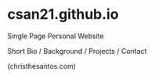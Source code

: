# csan21.github.io
Single Page Personal Website

Short Bio / Background / Projects / Contact

(christhesantos.com)
